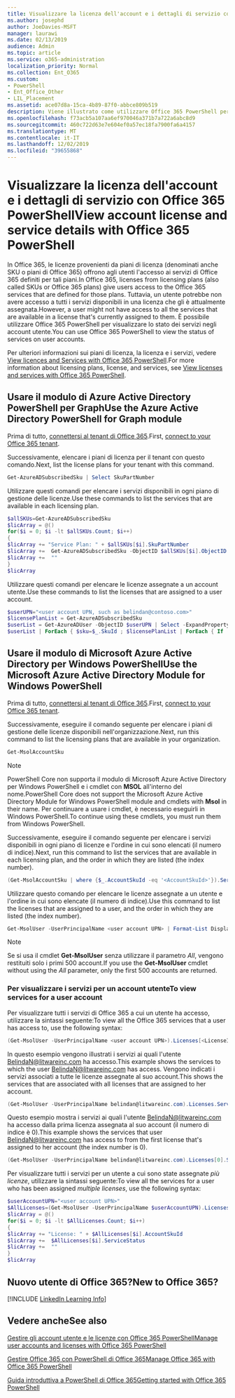 ```yaml
---
title: Visualizzare la licenza dell'account e i dettagli di servizio con Office 365 PowerShell
ms.author: josephd
author: JoeDavies-MSFT
manager: laurawi
ms.date: 02/13/2019
audience: Admin
ms.topic: article
ms.service: o365-administration
localization_priority: Normal
ms.collection: Ent_O365
ms.custom:
- PowerShell
- Ent_Office_Other
- LIL_Placement
ms.assetid: ace07d8a-15ca-4b89-87f0-abbce809b519
description: Viene illustrato come utilizzare Office 365 PowerShell per determinare i servizi di Office 365 assegnati agli utenti.
ms.openlocfilehash: f73acb5a107aa6ef970046a371b7a722a6abc8d9
ms.sourcegitcommit: 460c722d63e7e604ef0a57ec18fa7900fa6a4157
ms.translationtype: MT
ms.contentlocale: it-IT
ms.lasthandoff: 12/02/2019
ms.locfileid: "39655868"
---
```

# <a name="view-account-license-and-service-details-with-office-365-powershell"></a><span data-ttu-id="86195-103">Visualizzare la licenza dell'account e i dettagli di servizio con Office 365 PowerShell</span><span class="sxs-lookup"><span data-stu-id="86195-103">View account license and service details with Office 365 PowerShell</span></span>

<span data-ttu-id="86195-104">In Office 365, le licenze provenienti da piani di licenza (denominati anche SKU o piani di Office 365) offrono agli utenti l'accesso ai servizi di Office 365 definiti per tali piani.</span><span class="sxs-lookup"><span data-stu-id="86195-104">In Office 365, licenses from licensing plans (also called SKUs or Office 365 plans) give users access to the Office 365 services that are defined for those plans.</span></span> <span data-ttu-id="86195-105">Tuttavia, un utente potrebbe non avere accesso a tutti i servizi disponibili in una licenza che gli è attualmente assegnata.</span><span class="sxs-lookup"><span data-stu-id="86195-105">However, a user might not have access to all the services that are available in a license that's currently assigned to them.</span></span> <span data-ttu-id="86195-106">È possibile utilizzare Office 365 PowerShell per visualizzare lo stato dei servizi negli account utente.</span><span class="sxs-lookup"><span data-stu-id="86195-106">You can use Office 365 PowerShell to view the status of services on user accounts.</span></span> 

<span data-ttu-id="86195-107">Per ulteriori informazioni sui piani di licenza, la licenza e i servizi, vedere [View licences and Services with Office 365 PowerShell](view-licenses-and-services-with-office-365-powershell.md).</span><span class="sxs-lookup"><span data-stu-id="86195-107">For more information about licensing plans, license, and services, see [View licenses and services with Office 365 PowerShell](view-licenses-and-services-with-office-365-powershell.md).</span></span>

## <a name="use-the-azure-active-directory-powershell-for-graph-module"></a><span data-ttu-id="86195-108">Usare il modulo di Azure Active Directory PowerShell per Graph</span><span class="sxs-lookup"><span data-stu-id="86195-108">Use the Azure Active Directory PowerShell for Graph module</span></span>

<span data-ttu-id="86195-109">Prima di tutto, [connettersi al tenant di Office 365](connect-to-office-365-powershell.md#connect-with-the-azure-active-directory-powershell-for-graph-module).</span><span class="sxs-lookup"><span data-stu-id="86195-109">First, [connect to your Office 365 tenant](connect-to-office-365-powershell.md#connect-with-the-azure-active-directory-powershell-for-graph-module).</span></span>
  
<span data-ttu-id="86195-110">Successivamente, elencare i piani di licenza per il tenant con questo comando.</span><span class="sxs-lookup"><span data-stu-id="86195-110">Next, list the license plans for your tenant with this command.</span></span>

```powershell
Get-AzureADSubscribedSku | Select SkuPartNumber
```

<span data-ttu-id="86195-111">Utilizzare questi comandi per elencare i servizi disponibili in ogni piano di gestione delle licenze.</span><span class="sxs-lookup"><span data-stu-id="86195-111">Use these commands to list the services that are available in each licensing plan.</span></span>

```powershell
$allSKUs=Get-AzureADSubscribedSku
$licArray = @()
for($i = 0; $i -lt $allSKUs.Count; $i++)
{
$licArray += "Service Plan: " + $allSKUs[$i].SkuPartNumber
$licArray +=  Get-AzureADSubscribedSku -ObjectID $allSKUs[$i].ObjectID | Select -ExpandProperty ServicePlans
$licArray +=  ""
}
$licArray
```

<span data-ttu-id="86195-112">Utilizzare questi comandi per elencare le licenze assegnate a un account utente.</span><span class="sxs-lookup"><span data-stu-id="86195-112">Use these commands to list the licenses that are assigned to a user account.</span></span>

```powershell
$userUPN="<user account UPN, such as belindan@contoso.com>"
$licensePlanList = Get-AzureADSubscribedSku
$userList = Get-AzureADUser -ObjectID $userUPN | Select -ExpandProperty AssignedLicenses | Select SkuID 
$userList | ForEach { $sku=$_.SkuId ; $licensePlanList | ForEach { If ( $sku -eq $_.ObjectId.substring($_.ObjectId.length - 36, 36) ) { Write-Host $_.SkuPartNumber } } }
```

## <a name="use-the-microsoft-azure-active-directory-module-for-windows-powershell"></a><span data-ttu-id="86195-113">Usare il modulo di Microsoft Azure Active Directory per Windows PowerShell</span><span class="sxs-lookup"><span data-stu-id="86195-113">Use the Microsoft Azure Active Directory Module for Windows PowerShell</span></span>

<span data-ttu-id="86195-114">Prima di tutto, [connettersi al tenant di Office 365](connect-to-office-365-powershell.md#connect-with-the-microsoft-azure-active-directory-module-for-windows-powershell).</span><span class="sxs-lookup"><span data-stu-id="86195-114">First, [connect to your Office 365 tenant](connect-to-office-365-powershell.md#connect-with-the-microsoft-azure-active-directory-module-for-windows-powershell).</span></span>

<span data-ttu-id="86195-115">Successivamente, eseguire il comando seguente per elencare i piani di gestione delle licenze disponibili nell'organizzazione.</span><span class="sxs-lookup"><span data-stu-id="86195-115">Next, run this command to list the licensing plans that are available in your organization.</span></span> 

```powershell
Get-MsolAccountSku
```
>[!Note]
><span data-ttu-id="86195-116">PowerShell Core non supporta il modulo di Microsoft Azure Active Directory per Windows PowerShell e i cmdlet con **MSOL** all'interno del nome.</span><span class="sxs-lookup"><span data-stu-id="86195-116">PowerShell Core does not support the Microsoft Azure Active Directory Module for Windows PowerShell module and cmdlets with **Msol** in their name.</span></span> <span data-ttu-id="86195-117">Per continuare a usare i cmdlet, è necessario eseguirli in Windows PowerShell.</span><span class="sxs-lookup"><span data-stu-id="86195-117">To continue using these cmdlets, you must run them from Windows PowerShell.</span></span>
>

<span data-ttu-id="86195-118">Successivamente, eseguire il comando seguente per elencare i servizi disponibili in ogni piano di licenze e l'ordine in cui sono elencati (il numero di indice).</span><span class="sxs-lookup"><span data-stu-id="86195-118">Next, run this command to list the services that are available in each licensing plan, and the order in which they are listed (the index number).</span></span>

```powershell
(Get-MsolAccountSku | where {$_.AccountSkuId -eq '<AccountSkuId>'}).ServiceStatus
```
  
<span data-ttu-id="86195-119">Utilizzare questo comando per elencare le licenze assegnate a un utente e l'ordine in cui sono elencate (il numero di indice).</span><span class="sxs-lookup"><span data-stu-id="86195-119">Use this command to list the licenses that are assigned to a user, and the order in which they are listed (the index number).</span></span>

```powershell
Get-MsolUser -UserPrincipalName <user account UPN> | Format-List DisplayName,Licenses
```

>[!Note]
><span data-ttu-id="86195-120">Se si usa il cmdlet **Get-MsolUser** senza utilizzare il parametro _All_, vengono restituiti solo i primi 500 account.</span><span class="sxs-lookup"><span data-stu-id="86195-120">If you use the **Get-MsolUser** cmdlet without using the _All_ parameter, only the first 500 accounts are returned.</span></span>
>
   

### <a name="to-view-services-for-a-user-account"></a><span data-ttu-id="86195-121">Per visualizzare i servizi per un account utente</span><span class="sxs-lookup"><span data-stu-id="86195-121">To view services for a user account</span></span>

<span data-ttu-id="86195-122">Per visualizzare tutti i servizi di Office 365 a cui un utente ha accesso, utilizzare la sintassi seguente:</span><span class="sxs-lookup"><span data-stu-id="86195-122">To view all the Office 365 services that a user has access to, use the following syntax:</span></span>
  
```powershell
(Get-MsolUser -UserPrincipalName <user account UPN>).Licenses[<LicenseIndexNumber>].ServiceStatus
```

<span data-ttu-id="86195-123">In questo esempio vengono illustrati i servizi ai quali l'utente BelindaN@litwareinc.com ha accesso.</span><span class="sxs-lookup"><span data-stu-id="86195-123">This example shows the services to which the user BelindaN@litwareinc.com has access.</span></span> <span data-ttu-id="86195-124">Vengono indicati i servizi associati a tutte le licenze assegnate al suo account.</span><span class="sxs-lookup"><span data-stu-id="86195-124">This shows the services that are associated with all licenses that are assigned to her account.</span></span>
  
```powershell
(Get-MsolUser -UserPrincipalName belindan@litwareinc.com).Licenses.ServiceStatus
```

<span data-ttu-id="86195-125">Questo esempio mostra i servizi ai quali l'utente BelindaN@litwareinc.com ha accesso dalla prima licenza assegnata al suo account (il numero di indice è 0).</span><span class="sxs-lookup"><span data-stu-id="86195-125">This example shows the services that user BelindaN@litwareinc.com has access to from the first license that's assigned to her account (the index number is 0).</span></span>
  
```powershell
(Get-MsolUser -UserPrincipalName belindan@litwareinc.com).Licenses[0].ServiceStatus
```

<span data-ttu-id="86195-126">Per visualizzare tutti i servizi per un utente a cui sono state assegnate *più licenze*, utilizzare la sintassi seguente:</span><span class="sxs-lookup"><span data-stu-id="86195-126">To view all the services for a user who has been assigned *multiple licenses*, use the following syntax:</span></span>

```powershell
$userAccountUPN="<user account UPN>"
$AllLicenses=(Get-MsolUser -UserPrincipalName $userAccountUPN).Licenses
$licArray = @()
for($i = 0; $i -lt $AllLicenses.Count; $i++)
{
$licArray += "License: " + $AllLicenses[$i].AccountSkuId
$licArray +=  $AllLicenses[$i].ServiceStatus
$licArray +=  ""
}
$licArray
```

  
## <a name="new-to-office-365"></a><span data-ttu-id="86195-127">Nuovo utente di Office 365?</span><span class="sxs-lookup"><span data-stu-id="86195-127">New to Office 365?</span></span>

[!INCLUDE [LinkedIn Learning Info](../common/office/linkedin-learning-info.md)]

## <a name="see-also"></a><span data-ttu-id="86195-128">Vedere anche</span><span class="sxs-lookup"><span data-stu-id="86195-128">See also</span></span>

[<span data-ttu-id="86195-129">Gestire gli account utente e le licenze con Office 365 PowerShell</span><span class="sxs-lookup"><span data-stu-id="86195-129">Manage user accounts and licenses with Office 365 PowerShell</span></span>](manage-user-accounts-and-licenses-with-office-365-powershell.md)
  
[<span data-ttu-id="86195-130">Gestire Office 365 con PowerShell di Office 365</span><span class="sxs-lookup"><span data-stu-id="86195-130">Manage Office 365 with Office 365 PowerShell</span></span>](manage-office-365-with-office-365-powershell.md)
  
[<span data-ttu-id="86195-131">Guida introduttiva a PowerShell di Office 365</span><span class="sxs-lookup"><span data-stu-id="86195-131">Getting started with Office 365 PowerShell</span></span>](getting-started-with-office-365-powershell.md)
